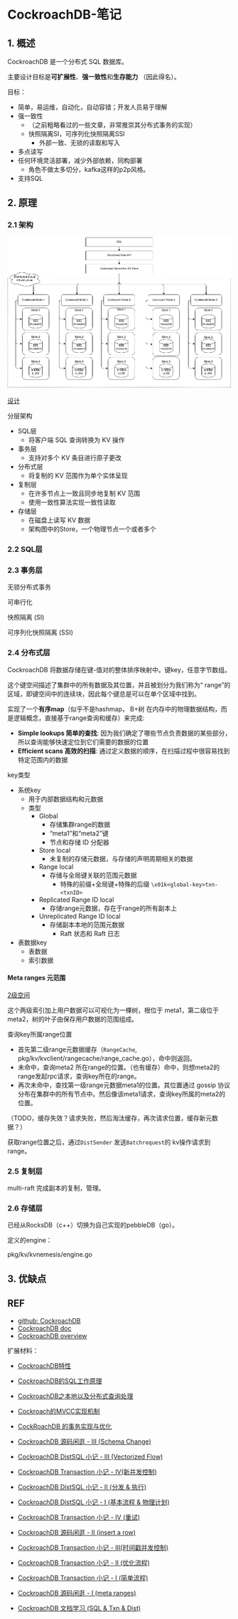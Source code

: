 # CockroachDB-笔记

## 1. 概述

CockroachDB 是一个分布式 SQL 数据库。

主要设计目标是**可扩展性**、**强一致性**和**生存能力** （因此得名）。



目标：

- 简单，易运维，自动化，自动容错；开发人员易于理解
- 强一致性
  - （之前粗略看过的一些文章，非常推崇其分布式事务的实现）
  - 快照隔离SI，可序列化快照隔离SSI
    - 外部一致、无锁的读取和写入
- 多点读写
- 任何环境灵活部署，减少外部依赖，同构部署
  - 角色不做太多切分，kafka这样的p2p风格。
- 支持SQL



## 2. 原理

### 2.1 架构

![](CockroachDB笔记图片/architecture.png)

[设计](https://github.com/cockroachdb/cockroach/blob/master/docs/design.md)

分层架构

- SQL层
  - 将客户端 SQL 查询转换为 KV 操作
- 事务层
  - 支持对多个 KV 条目进行原子更改
- 分布式层
  - 将复制的 KV 范围作为单个实体呈现
- 复制层
  - 在许多节点上一致且同步地复制 KV 范围
  - 使用一致性算法实现一致性读取
- 存储层
  - 在磁盘上读写 KV 数据
  - 架构图中的Store，一个物理节点一个或者多个



### 2.2 SQL层

### 2.3 事务层

无锁分布式事务

可串行化

快照隔离 (SI) 

可序列化快照隔离 (SSI) 



### 2.4 分布式层

CockroachDB 将数据存储在键-值对的整体排序映射中。键key，任意字节数组。

这个键空间描述了集群中的所有数据及其位置，并且被划分为我们称为“ range”的区域，即键空间中的连续块，因此每个键总是可以在单个区域中找到。

实现了一个**有序map**（似乎不是hashmap， B+树 在内存中的物理数据结构，而是逻辑概念，直接基于range查询和缓存）来完成:

- **Simple lookups 简单的查找**: 因为我们确定了哪些节点负责数据的某些部分，所以查询能够快速定位到它们需要的数据的位置
- **Efficient scans 高效的扫描**: 通过定义数据的顺序，在扫描过程中很容易找到特定范围内的数据



key类型

- 系统key
  - 用于内部数据结构和元数据
  - 类型
    - Global
      - 存储集群range的数据
      - “meta1”和“meta2”键
      - 节点和存储 ID 分配器
    - Store local
      - 未复制的存储元数据，与存储的声明周期相关的数据
    - Range local
      - 存储与全局键关联的范围元数据
        - 特殊的前缀+全局键+特殊的后缀 `\x01k<global-key>txn-<txnID>`
    - Replicated Range ID local
      - 存储range元数据，存在于range的所有副本上
    - Unreplicated Range ID local
      - 存储副本本地的范围元数据
        - Raft 状态和 Raft 日志
- 表数据key
  - 表数据
  - 索引数据



#### Meta ranges 元范围

[2级空间](https://www.cockroachlabs.com/docs/v21.1/architecture/distribution-layer.html)

这个两级索引加上用户数据可以可视化为一棵树，根位于 meta1，第二级位于 meta2，树的叶子由保存用户数据的范围组成。

查询key所属range位置

- 首先第二级range元数据缓存（`RangeCache`, pkg/kv/kvclient/rangecache/range_cache.go），命中则返回。
- 未命中，查询meta2 所在range的位置。（也有缓存）命中，则想meta2的range发起rpc请求，查询key所在的range。
- 再次未命中，查找第一级range元数据meta1的位置。其位置通过 gossip 协议分布在集群中的所有节点中。然后像该meta1请求，查询key所属的meta2的位置。

（TODO，缓存失效？请求失败，然后淘汰缓存，再次请求位置，缓存新元数据？）

获取range位置之后，通过`DistSender` 发送`Batchrequest`的 kv操作请求到range。



### 2.5 复制层

multi-raft 完成副本的复制，管理。

### 2.6 存储层

已经从RocksDB（c++）切换为自己实现的pebbleDB（go）。

定义的engine：

pkg/kv/kvnemesis/engine.go





## 3. 优缺点



## REF

- [github: CockroachDB](https://github.com/cockroachdb/cockroach)
- [CockroachDB doc](https://www.cockroachlabs.com/docs/)
- [CockroachDB  overview](https://www.cockroachlabs.com/docs/stable/architecture/overview.html)

扩展材料：

- [CockroachDB特性](https://zhuanlan.zhihu.com/p/190197543) 

- [CockroachDB的SQL工作原理](https://zhuanlan.zhihu.com/p/150562326) 
- [CockroachDB之本地以及分布式查询处理](https://zhuanlan.zhihu.com/p/139191683) 
- [Cockroach的MVCC实现机制](https://zhuanlan.zhihu.com/p/85996983) 
- [CockRoachDB 的事务实现与优化](https://zhuanlan.zhihu.com/p/394547522) 
- [CockroachDB 源码闲逛 - III (Schema Change)](https://zhuanlan.zhihu.com/p/336683597) 
- [CockroachDB DistSQL 小记 - III (Vectorized Flow)](https://zhuanlan.zhihu.com/p/149736332) 
- [CockroachDB Transaction 小记 - IV(新并发控制)](https://zhuanlan.zhihu.com/p/139551710) 
- [CockroachDB DistSQL 小记 - II (分发 & 执行)](https://zhuanlan.zhihu.com/p/111552614) 
- [CockroachDB DistSQL 小记 - I (基本流程 & 物理计划)](https://zhuanlan.zhihu.com/p/103541226) 
- [CockroachDB Transaction 小记 - IV (重试)](https://zhuanlan.zhihu.com/p/102368271) 
- [CockroachDB 源码闲逛 - II (insert a row)](https://zhuanlan.zhihu.com/p/73448057) 
- [CockroachDB Transaction 小记 - III(时间戳并发控制)](https://zhuanlan.zhihu.com/p/98626684) 
- [CockroachDB Transaction 小记 - II (优化流程)](https://zhuanlan.zhihu.com/p/89915479) 
- [CockroachDB Transaction 小记 - I (简单流程)](https://zhuanlan.zhihu.com/p/85001198) 
- [CockroachDB 源码闲逛 - I (meta ranges)](https://zhuanlan.zhihu.com/p/75452389) 
- [CockroachDB 文档学习 (SQL & Txn & Dist)](https://zhuanlan.zhihu.com/p/72467962) 
